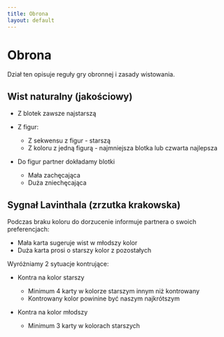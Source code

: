 ```yaml
---
title: Obrona
layout: default
---
```


# Obrona

Dział ten opisuje reguły gry obronnej i zasady wistowania.

## Wist naturalny (jakościowy)

* Z blotek zawsze najstarszą
* Z figur:
  * Z sekwensu z figur - starszą
  * Z koloru z jedną figurą - najmniejsza blotka lub czwarta najlepsza   
	
* Do figur partner dokładamy blotki
  * Mała zachęcająca
  * Duża zniechęcająca 
  
## Sygnał Lavinthala (zrzutka krakowska)
  Podczas braku koloru do dorzucenie informuje partnera o swoich preferencjach:

  * Mała karta sugeruje wist w młodszy kolor
  * Duża karta prosi o starszy kolor z pozostałych 

Wyróżniamy 2 sytuacje kontrujące:
  * Kontra na kolor starszy
	* Minimum 4 karty w kolorze starszym innym niż kontrowany
	* Kontrowany kolor powinine być naszym najkrótszym
  
  * Kontra na kolor młodszy 
	* Minimum 3 karty w kolorach starszych
